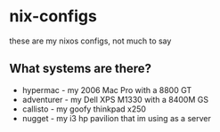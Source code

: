 # nix-configs
these are my nixos configs, not much to say

## What systems are there?
+ hypermac - my 2006 Mac Pro with a 8800 GT
+ adventurer - my Dell XPS M1330 with a 8400M GS
+ callisto - my goofy thinkpad x250
+ nugget - my i3 hp pavilion that im using as a server
